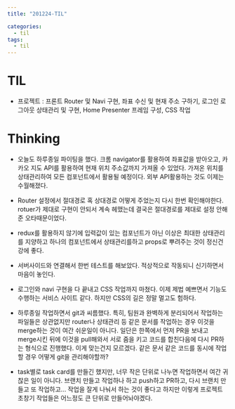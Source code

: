 ```yaml
---
title: "201224-TIL"

categories:
  - til
tags:
  - til
---
```

# TIL
 -  프로젝트 : 프론트 Router 및 Navi 구현, 좌표 수신 및 현재 주소 구하기, 로그인 로그아웃 상태관리 및 구현, Home Presenter 프레임 구성, CSS 작업



# Thinking
 - 오늘도 하루종일 파이팅을 했다. 크롬 navigator를 활용하여 좌표값을 받아오고, 카카오 지도 API를 활용하여 현재 위치 주소값까지 가져올 수 있었다. 가져온 위치를 상태관리하여 모든 컴포넌트에서 활용될 예정이다. 외부 API활용하는 것도 이제는 수월해졌다.

 - Router 설정에서 절대경로 혹 상대경로 어떻게 주었는지 다시 한번 확인해야한다. rotuer가 제대로 구현이 안되서 계속 헤맸는데 결국은 절대경로를 제대로 설정 안해준 오타때문이었다.

 - redux를 활용하지 않기에 입력값이 있는 컴포넌트가 아닌 이상은 최대한 상태관리를 지양하고 하나의 컴포넌트에서 상태관리를하고 props로 뿌려주는 것이 정신건강에 좋다.

 - 서버사이드와 연결해서 한번 테스트를 해보았다. 적상적으로 작동되니 신기하면서 마음이 놓인다.

 - 로그인와 navi 구현을 다 끝내고 CSS 작업까지 마쳤다. 이제 제법 예쁘면서 기능도 수행하는 서비스 사이트 같다. 하지만 CSS의 길은 정말 멀고도 험하다.

 - 하루종일 작업하면서 git과 씨름했다. 특히, 팀원과 완벽하게 분리되어서 작업하는 파일들은 상관없지만 router나 상태관리 등 같은 문서를 작업하는 경우 이것을 merge하는 것이 여간 쉬운일이 아니다. 일단은 한쪽에서 먼저 PR을 보내고 merge시킨 뒤에 이것을 pull해와서 서로 줌을 키고 코드를 합친다음에 다시 PR하는 형식으로 진행했다. 이게 맞는건지 모르겠다. 같은 문서 같은 코드를 동시에 작업할 경우 어떻게 git을 관리해야할까?

 - task별로 task card를 만들긴 했지만, 너무 작은 단위로 나누면 작업하면서 여간 귀찮은 일이 아니다. 브랜치 만들고 작업하나 하고 push하고 PR하고, 다시 브랜치 만들고 또 작업하고... 작업을 잘게 나눠서 하는 것이 좋다고 하지만 이렇게 프로젝트 초창기 작업들은 어느정도 큰 단위로 만들어놔야겠다.